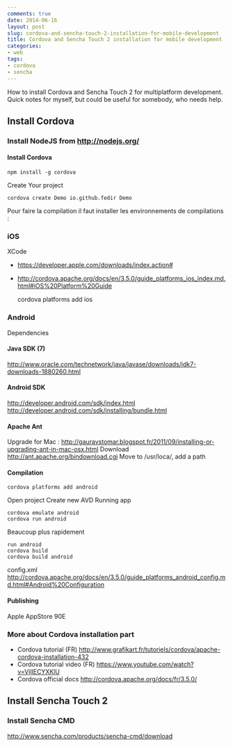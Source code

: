 ```yaml
---
comments: true
date: 2014-06-16
layout: post
slug: cordova-and-sencha-touch-2-installation-for-mobile-development
title: Cordova and Sencha Touch 2 installation for mobile development
categories:
- web
tags:
- cordova
- sencha
---
```


How to install Cordova and Sencha Touch 2 for multiplatform development.
Quick notes for myself, but could be useful for somebody, who needs help.

## Install Cordova

### Install NodeJS from http://nodejs.org/
#### Install Cordova

    npm install -g cordova

Create Your project

	cordova create Demo io.github.fedir Demo

Pour faire la compilation il faut installer les environnements de compilations :

### iOS

XCode

* https://developer.apple.com/downloads/index.action#
* http://cordova.apache.org/docs/en/3.5.0/guide_platforms_ios_index.md.html#iOS%20Platform%20Guide

    cordova platforms add ios

### Android

Dependencies

#### Java SDK (7)

http://www.oracle.com/technetwork/java/javase/downloads/jdk7-downloads-1880260.html

#### Android SDK

http://developer.android.com/sdk/index.html
http://developer.android.com/sdk/installing/bundle.html

#### Apache Ant

Upgrade for Mac : http://gauravstomar.blogspot.fr/2011/09/installing-or-upgrading-ant-in-mac-osx.html
Download http://ant.apache.org/bindownload.cgi
Move to /usr/loca/, add a path

#### Compilation

    cordova platforms add android

Open project
Create new AVD
Running app

    cordova emulate android
    cordova run android

Beaucoup plus rapidement 

    run android
    cordova build
    cordova build android

config.xml
http://cordova.apache.org/docs/en/3.5.0/guide_platforms_android_config.md.html#Android%20Configuration

#### Publishing

Apple AppStore 90E
	
### More about Cordova installation part

* Cordova tutorial (FR) http://www.grafikart.fr/tutoriels/cordova/apache-cordova-installation-432
* Cordova tutorial video (FR) https://www.youtube.com/watch?v=VjlIECYXKlU
* Cordova official docs http://cordova.apache.org/docs/fr/3.5.0/

## Install Sencha Touch 2 

### Install Sencha CMD

http://www.sencha.com/products/sencha-cmd/download
